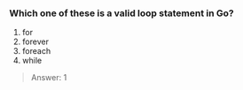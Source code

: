 ### Which one of these is a valid loop statement in Go?

1. for
2. forever
3. foreach
4. while

>Answer: 1 